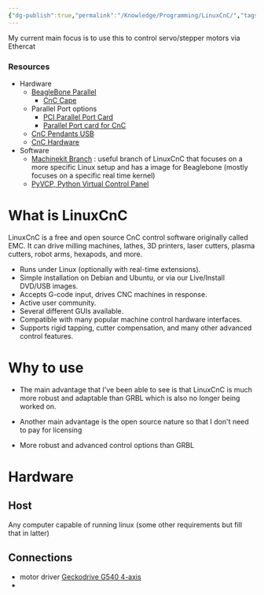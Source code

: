```yaml
---
{"dg-publish":true,"permalink":"/Knowledge/Programming/LinuxCnC/","tags":["programming/linux","control-systems/CnC","opensource","programming"]}
---
```



My current main focus is to use this to control servo/stepper motors via Ethercat 
### Resources 
- Hardware
	- [BeagleBone Parallel ](https://machinekoder.com/)
		- [CnC Cape](https://www.necitec.de/index.php/en/cnc-cape) 
	- Parallel Port options
		- [PCI Parallel Port Card](https://www.pmdx.com/1PARPCI) 
		-  [Parallel Port card for CnC](https://cnc4pc.com/a25-pci-parallel-port.html) 
	- [CnC Pendants USB](http://www.vistacnc.com/) 
	- [CnC Hardware](https://cnc4pc.com/)
- Software
	- [Machinekit Branch](https://www.machinekit.io/) : useful branch of LinuxCnC that focuses on a more specific Linux setup and has a image for Beaglebone (mostly focuses on a specific real time kernel)
	- [PyVCP, Python Virtual Control Panel](https://linuxcnc.org/docs/html/gui/pyvcp.html)  

# What is LinuxCnC
LinuxCnC is a free and open source CnC control software originally called EMC. It can drive milling machines, lathes, 3D printers, laser cutters, plasma cutters, robot arms, hexapods, and more.

- Runs under Linux (optionally with real-time extensions).
- Simple installation on Debian and Ubuntu, or via our Live/Install DVD/USB images.
- Accepts G-code input, drives CNC machines in response.
- Active user community.
- Several different GUIs available.
- Compatible with many popular machine control hardware interfaces.
- Supports rigid tapping, cutter compensation, and many other advanced control features.

# Why to use 

- The main advantage that I've been able to see is that LinuxCnC is much more robust and adaptable than GRBL which is also no longer being worked on.

- Another main advantage is the open source nature so that I don't need to pay for licensing 
- More robust and advanced control options than GRBL 

# Hardware 

## Host 
Any computer capable of running linux (some other requirements but fill that in latter)

## Connections 
- motor driver [Geckodrive G540 4-axis](https://www.geckodrive.com/product/g540-4-axis-digital-step-drive/) 
- 

